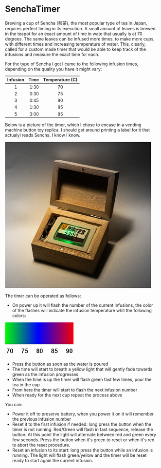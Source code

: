 # SenchaTimer

Brewing a cup of Sencha (煎茶), the most popular type of tea in Japan, requires perfect timing in its execution. A small amount of leaves is brewed in the teapot for an exact amount of time in wate that usually is at 70 degrees. The same leaves can be infused more times, to make more cups, with different times and increasing temperature of water. This, clearly, called for a custom made timer that would be able to keep track of the infusions and measure the exact time for each.

For the type of Sencha I got I came to the following infusion times, depending on the quality you have it might vary:


| Infusion  | Time | Temperature (C)  |
|:---:|---:|:---:|
| 1 | 1:30  | 70 |
| 2 | 0:30  | 75 |
| 3 | 0:45  | 80 |
| 4 | 1:30  | 85 |
| 5 | 3:00  | 85 |

Below is a picture of the timer, which I chose to encase in a vending machine button toy replica. I should get around printing a label for it that actualyl reads Sencha, I know I know.

![Prototype](documentation/proto.jpg)


The timer can be operated as follows:

- On power up it will flash the number of the current infusions, the color of the flashes will indicate the infusion temperature whit the following colors:

![Temperature](documentation/temperature.png)

- Press the button as soon as the water is poured
- The time will start to breath a yellow light that will gently fade towards green as the infusion progresses
- When the time is up the timer will flash green fast few times, pour the tea in the cup
- From here the timer will start to flash the next infusion number
- When ready for the next cup repeat the process above

You can:

- Power it off to preserve battery, when you power it on it will remember the previous infusion number
- Reset it to the first infusion if needed: long press the button when the timer is not running. Red/Green will flash in fast sequence, release the button. At this point the light will alternate between red and green every few seconds. Press the button when it's green to reset or when it's red to abort the reset procedure.
- Reset an infusion to its start: long press the button while an infusion is running. The light will flash green/yellow and the timer will be reset ready to start again the current infusion.
